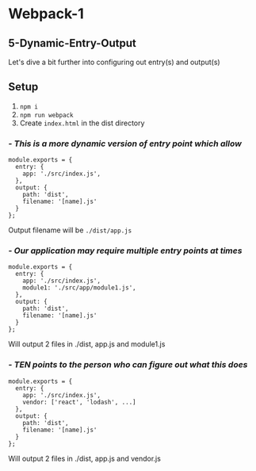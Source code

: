 # Webpack-1

## 5-Dynamic-Entry-Output
Let's dive a bit further into configuring out entry(s) and output(s)

## Setup
1. `npm i`
2. `npm run webpack`
3. Create `index.html` in the dist directory

### *- This is a more dynamic version of entry point which allow*
```
module.exports = {
  entry: {
    app: './src/index.js',
  },
  output: {
    path: 'dist',
    filename: '[name].js'
  }
};
```
Output filename will be `./dist/app.js`

### *- Our application may require multiple entry points at times*
```
module.exports = {
  entry: {
    app: './src/index.js',
    module1: './src/app/module1.js',
  },
  output: {
    path: 'dist',
    filename: '[name].js'
  }
};
```
Will output 2 files in ./dist, app.js and module1.js

### *- TEN points to the person who can figure out what this does*
```
module.exports = {
  entry: {
    app: './src/index.js',
    vendor: ['react', 'lodash', ...]
  },
  output: {
    path: 'dist',
    filename: '[name].js'
  }
};
```
Will output 2 files in ./dist, app.js and vendor.js

